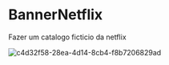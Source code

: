 # BannerNetflix

Fazer um catalogo ficticio da netflix

![c4d32f58-28ea-4d14-8cb4-f8b7206829ad](https://user-images.githubusercontent.com/100986227/183756037-ea62e656-59ac-4a09-bb0b-6f92955b15d2.jpg)
